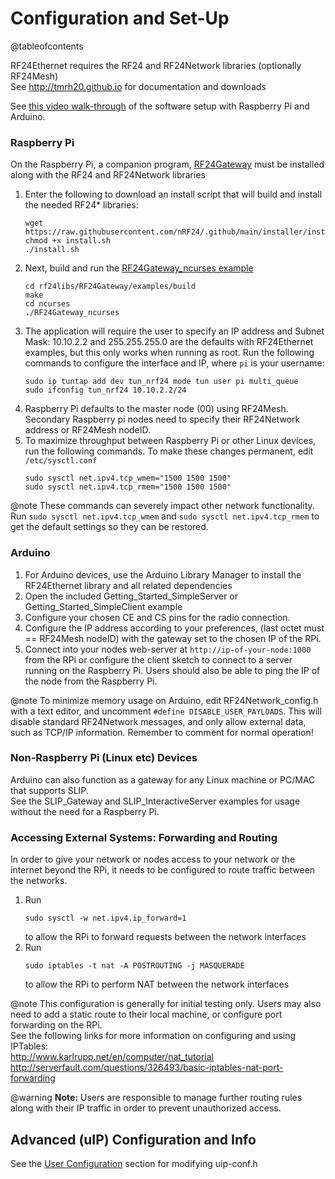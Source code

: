 # Configuration and Set-Up

@tableofcontents

RF24Ethernet requires the RF24 and RF24Network libraries (optionally RF24Mesh) <br>
See http://tmrh20.github.io for documentation and downloads

See [this video walk-through](https://www.youtube.com/watch?v=eYiWUTjNSuc) of the software setup with Raspberry Pi and Arduino.

### Raspberry Pi
On the Raspberry Pi, a companion program, <a href="http://nRF24.github.io/RF24Gateway/">RF24Gateway</a> must be installed along with the RF24 and RF24Network libraries
1. Enter the following to download an install script that will build and install the needed RF24* libraries:
   ```shell
   wget https://raw.githubusercontent.com/nRF24/.github/main/installer/install.sh
   chmod +x install.sh
   ./install.sh
   ```
2. Next, build and run the [RF24Gateway_ncurses example](https://nrf24.github.io/RF24Gateway/RF24Gateway_ncurses_8cpp-example.html)
   ```shell
   cd rf24libs/RF24Gateway/examples/build
   make
   cd ncurses
   ./RF24Gateway_ncurses
   ```
3. The application will require the user to specify an IP address and Subnet Mask: 10.10.2.2 and 255.255.255.0 are the defaults with RF24Ethernet examples, but this only works when running as root. Run the following commands to configure the interface and IP, where `pi` is your username:
   ```shell
   sudo ip tuntap add dev tun_nrf24 mode tun user pi multi_queue
   sudo ifconfig tun_nrf24 10.10.2.2/24
   ```
4. Raspberry Pi defaults to the master node (00) using RF24Mesh. Secondary Raspberry pi nodes need to specify their RF24Network address or RF24Mesh nodeID.
5. To maximize throughput between Raspberry Pi or other Linux devices, run the following commands. To make these changes permanent, edit `/etc/sysctl.conf`
   ```shell
   sudo sysctl net.ipv4.tcp_wmem="1500 1500 1500"
   sudo sysctl net.ipv4.tcp_rmem="1500 1500 1500"
   ```

@note These commands can severely impact other network functionality. Run `sudo sysctl net.ipv4.tcp_wmem` and `sudo sysctl net.ipv4.tcp_rmem` to get the default settings so they can be restored.

### Arduino
1. For Arduino devices, use the Arduino Library Manager to install the RF24Ethernet library and all related dependencies
2. Open the included Getting_Started_SimpleServer or Getting_Started_SimpleClient example
3. Configure your chosen CE and CS pins for the radio connection.
4. Configure the IP address according to your preferences, (last octet must == RF24Mesh nodeID) with the gateway set to the chosen IP of the RPi.
5. Connect into your nodes web-server at `http://ip-of-your-node:1000` from the RPi or configure the client sketch to connect to a server
running on the Raspberry Pi. Users should also be able to ping the IP of the node from the Raspberry Pi.

@note To minimize memory usage on Arduino, edit RF24Network_config.h with a text editor, and uncomment `#define DISABLE_USER_PAYLOADS`. This
will disable standard RF24Network messages, and only allow external data, such as TCP/IP information. Remember to comment for normal operation!

### Non-Raspberry Pi (Linux etc) Devices
Arduino can also function as a gateway for any Linux machine or PC/MAC that supports SLIP. <br>
See the SLIP_Gateway and SLIP_InteractiveServer
examples for usage without the need for a Raspberry Pi.

### Accessing External Systems: Forwarding and Routing
In order to give your network or nodes access to your network or the internet beyond the RPi, it needs to be configured to route traffic
between the networks.
1. Run
   ```shell
   sudo sysctl -w net.ipv4.ip_forward=1
   ```
   to allow the RPi to forward requests between the network interfaces
2. Run
   ```shell
   sudo iptables -t nat -A POSTROUTING -j MASQUERADE
   ```
   to allow the RPi to perform NAT between the network interfaces

@note This configuration is generally for initial testing only. Users may also need to add a static route to their local machine, or configure port forwarding on the RPi.<br>
See the following links for more information on configuring and using IPTables:<br>
http://www.karlrupp.net/en/computer/nat_tutorial<br>
http://serverfault.com/questions/326493/basic-iptables-nat-port-forwarding

@warning **Note:** Users are responsible to manage further routing rules along with their IP traffic in order to prevent unauthorized access.

## Advanced (uIP) Configuration and Info
See the [User Configuration](group__UipConfiguration.html) section for modifying uip-conf.h
